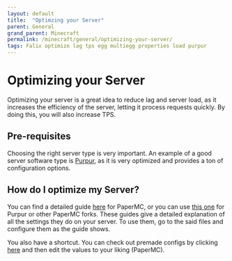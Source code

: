 ```yaml
---
layout: default
title:  "Optimzing your Server"
parent: General
grand_parent: Minecraft
permalink: /minecraft/general/optimizing-your-server/
tags: Falix optimize lag tps egg multiegg properties load purpur 
---
```


# Optimizing your Server
Optimizing your server is a great idea to reduce lag and server load, as it increases the efficiency of the server, letting it process requests quickly. By doing this, you will also increase TPS.

## Pre-requisites
Choosing the right server type is very important. An example of a good server software type is [Purpur](https://purpur.pl3x.net/), as it is very optimized and provides a ton of configuration options.

## How do I optimize my Server?
You can find a detailed guide [here](https://www.spigotmc.org/threads/guide-server-optimization%E2%9A%A1.283181/) for PaperMC, or you can use [this one](https://github.com/YouHaveTrouble/minecraft-optimization) for Purpur or other PaperMC forks.
These guides give a detailed explanation of all the settings they do on your server. To use them, go to the said files and configure them as the guide shows.

You also have a shortcut. You can check out premade configs by clicking [here](https://github.com/flaxeneel2/pterodactyl-optimized-paper-egg) and then edit the values to your liking (PaperMC).